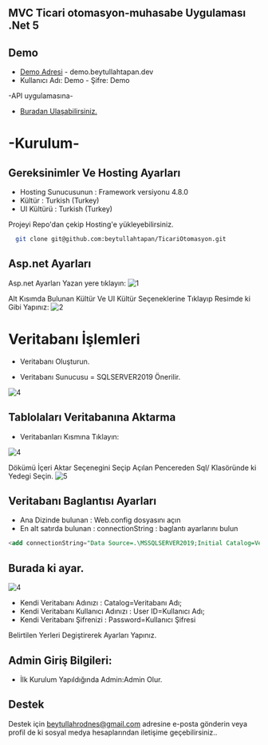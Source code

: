 
## MVC Ticari otomasyon-muhasabe Uygulaması .Net 5

## Demo

-  [Demo Adresi](https://demo.beytullahtapan.dev) - demo.beytullahtapan.dev
- Kullanıcı Adı: Demo - Şifre: Demo

-API uygulamasına-

-  [Buradan Ulaşabilirsiniz.](https://github.com/beytullahtapan/TicariOtomasyonAPI)

#  -Kurulum-

## Gereksinimler Ve Hosting Ayarları
- Hosting Sunucusunun : Framework versiyonu 4.8.0 
- Kültür : Turkish (Turkey)
- UI Kültürü : Turkish (Turkey)

Projeyi Repo'dan çekip Hosting'e yükleyebilirsiniz.

```bash
  git clone git@github.com:beytullahtapan/TicariOtomasyon.git
```
## Asp.net Ayarları

Asp.net Ayarları Yazan yere tıklayın:
![1](https://demo.beytullahtapan.dev/img/1.png)

Alt Kısımda Bulunan Kültür Ve UI Kültür Seçeneklerine Tıklayıp Resimde ki Gibi Yapınız:
![2](https://demo.beytullahtapan.dev/img/3.png)

# Veritabanı İşlemleri

- Veritabanı Oluşturun.

-  Veritabanı Sunucusu = SQLSERVER2019 Önerilir.

![4](https://demo.beytullahtapan.dev/img/4.png)

## Tablolaları Veritabanına Aktarma

- Veritabanları Kısmına Tıklayın:

![4](https://demo.beytullahtapan.dev/img/vb1.png)

Dökümü İçeri Aktar Seçenegini Seçip Açılan Pencereden Sql/ Klasöründe ki Yedegi Seçin.
![5](https://demo.beytullahtapan.dev/img/vb2.png)

## Veritabanı Baglantısı Ayarları

- Ana Dizinde bulunan :  Web.config dosyasını açın
- En alt satırda bulunan : connectionString : baglantı ayarlarını bulun
```sql
<add connectionString="Data Source=.\MSSQLSERVER2019;Initial Catalog=VeritabanıAdı;User ID=Kullanıcıadı;Password=KullanıcıŞifresi" name="Context" providerName="System.Data.SqlClient" />
```
## Burada ki ayar.
![4](https://demo.beytullahtapan.dev/img/5.png)
- Kendi Veritabanı Adınızı : Catalog=Veritabanı Adı;
- Kendi Veritabanı Kullanıcı Adınızı : User ID=Kullanıcı Adı;
- Kendi Veritabanı Şifrenizi : Password=Kullanıcı Şifresi

Belirtilen Yerleri Degiştirerek Ayarları Yapınız.

  ## Admin Giriş Bilgileri:
- İlk Kurulum Yapıldığında Admin:Admin Olur.

## Destek

Destek için beytullahrodnes@gmail.com adresine e-posta gönderin veya profil de ki sosyal medya hesaplarından iletişime geçebilirsiniz..
